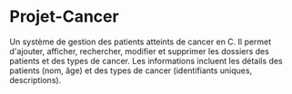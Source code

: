 # Projet-Cancer
Un système de gestion des patients atteints de cancer en C. Il permet d'ajouter, afficher, rechercher, modifier et supprimer les dossiers des patients et des types de cancer. Les informations incluent les détails des patients (nom, âge) et des types de cancer (identifiants uniques, descriptions).
